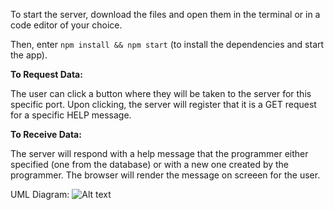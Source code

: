 To start the server, download the files and open them in the terminal or in a code editor of your choice.

Then, enter `npm install && npm start` (to install the dependencies and start the app).

<b>To Request Data: </b>
<p>The user can click a button where they will be taken to the server for this specific port.
Upon clicking, the server will register that it is a GET request for a specific HELP message. </p>

<b>To Receive Data: </b>
<p>The server will respond with a help message that the programmer either specified (one from the database) or with a new one created by the programmer. 
The browser will render the message on screeen for the user. </p>

UML Diagram:
![Alt text](file://Users/hanamilktea/Desktop/uml_diagram.png)

